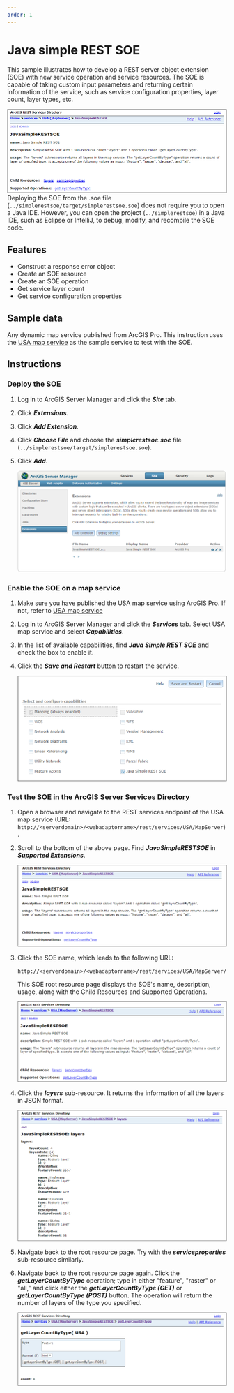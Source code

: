 ```yaml
---
order: 1
---
```


# Java simple REST SOE

This sample illustrates how to develop a REST server object extension (SOE) with new service operation and service resources. The SOE is capable of taking custom input parameters and returning certain information of the service, such as service configuration properties, layer count, layer types, etc.

![ ](../../../../images/javasp/JavaSimpleRESTSOE0.png "Java SimpleRESTSOE Sample")
Deploying the SOE from the .soe file (`../simplerestsoe/target/simplerestsoe.soe`) does not require you to open a Java IDE. However, you can open the project (`../simplerestsoe`) in a Java IDE, such as Eclipse or IntelliJ, to debug, modify, and recompile the SOE code.


## Features

* Construct a response error object
* Create an SOE resource
* Create an SOE operation
* Get service layer count
* Get service configuration properties


## Sample data

Any dynamic map service published from ArcGIS Pro. This instruction uses the [USA map service](https://github.com/Esri/arcgis-enterprise-sdk-resources/tree/master/Samples) as the sample service to test with the SOE.


## Instructions

### Deploy the SOE

1. Log in to ArcGIS Server Manager and click the ***Site*** tab.
2. Click ***Extensions***.
3. Click ***Add Extension***.
4. Click ***Choose File*** and choose the ***simplerestsoe.soe*** file (`../simplerestsoe/target/simplerestsoe.soe`).
5. Click ***Add***.

   ![](../../../../images/javasp/JavaSimpleRESTSOE1.png "Java SimpleRESTSOE Sample")

### Enable the SOE on a map service

1. Make sure you have published the USA map service using ArcGIS Pro. If not, refer to [USA map service](https://github.com/Esri/arcgis-enterprise-sdk-resources/tree/master/Samples)
2. Log in to ArcGIS Server Manager and click the ***Services*** tab. Select USA map service and select ***Capabilities***.
3. In the list of available capabilities, find ***Java Simple REST SOE*** and check the box to enable it.
4. Click the ***Save and Restart*** button to restart the service.

   ![](../../../../images/javasp/JavaSimpleRESTSOE2.png "Java SimpleRESTSOE Sample")

### Test the SOE in the ArcGIS Server Services Directory

1. Open a browser and navigate to the REST services endpoint of the USA map service (URL: `http://<serverdomain>/<webadaptorname>/rest/services/USA/MapServer`).
2. Scroll to the bottom of the above page. Find ***JavaSimpleRESTSOE*** in ***Supported Extensions***.

   ![](../../../../images/javasp/JavaSimpleRESTSOE3.png "Java SimpleRESTSOE Sample")
3. Click the SOE name, which leads to the following URL:

   ```
   http://<serverdomain>/<webadaptorname>/rest/services/USA/MapServer/exts/JavaSimpleRESTSOE
   ```

   This SOE root resource page displays the SOE's name, description, usage, along with the Child Resources and Supported Operations.

   ![](../../../../images/javasp/JavaSimpleRESTSOE0.png "Java SimpleRESTSOE Sample")
4. Click the ***layers*** sub-resource. It returns the information of all the layers in JSON format.

   ![](../../../../images/javasp/JavaSimpleRESTSOE4.png "Java SimpleRESTSOE Sample")
5. Navigate back to the root resource page. Try with the ***serviceproperties*** sub-resource similarly.
6. Navigate back to the root resource page again. Click the ***getLayerCountByType*** operation; type in either "feature", "raster" or "all," and click either the ***getLayerCountByType (GET)*** or ***getLayerCountByType (POST)*** button. The operation will return the number of layers of the type you specified.

   ![](../../../../images/javasp/JavaSimpleRESTSOE5.png "Java SimpleRESTSOE Sample")
